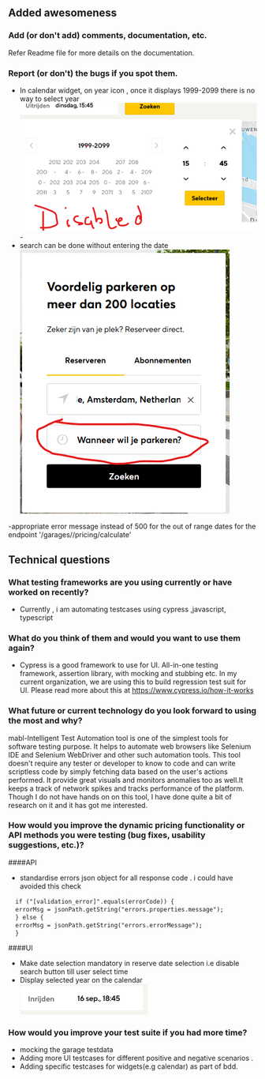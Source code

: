 ## Added awesomeness
### Add (or don't add) comments, documentation, etc.
 Refer Readme file for more details on the documentation.

### Report (or don't) the bugs if you spot them.
- In calendar widget, on year icon , once it displays 1999-2099 there is no way to select year
    ![img.png](src/docs/bug/bug_calendar_year_disabled.png)
                                                                                                                                                                                                -
- search can be done without entering the date
![img.png](src/docs/bug/bug_search_without_date_selection.png)
  
-appropriate error message instead of 500 for the out  of range dates for the endpoint '<baseUrl>/garages/<garageId>/pricing/calculate'
## Technical questions
### What testing frameworks are you using currently or have worked on recently?
 - Currently , i am automating testcases using cypress ,javascript, typescript
   
### What do you think of them and would you want to use them again?
  - Cypress is a good framework to use for UI. All-in-one testing framework, assertion library, with mocking and stubbing etc.
In my current organization, we are using this to build regression test suit for UI.
Please read more about this at https://www.cypress.io/how-it-works
### What future or current technology do you look forward to using the most and why?
mabl-Intelligent Test Automation tool is one of the simplest tools for software testing purpose. It helps to automate web browsers like Selenium IDE and Selenium WebDriver and other such automation tools. This tool doesn't require any tester or developer to know to code and can write scriptless code by simply fetching data based on the user's actions performed. It provide great visuals and monitors anomalies too as well.It keeps a track of network spikes and tracks performance of the platform.
Though I do not have hands on on this tool, I have done quite a bit of research on it and it has got me interested.

### How would you improve the dynamic pricing functionality or API methods you were testing (bug fixes, usability suggestions, etc.)?
####API
- standardise errors json object for all response code . i could have avoided this check
```
  if ("[validation_error]".equals(errorCode)) {
  errorMsg = jsonPath.getString("errors.properties.message");
  } else {
  errorMsg = jsonPath.getString("errors.errorMessage");
  }
```

####UI  
- Make date selection mandatory in reserve date selection i.e disable search button till user select time
- Display selected year on the calendar 
    ![img.png](src/docs/improvements/display_selectedyear_in_calendar.png)
### How would you improve your test suite if you had more time?
- mocking the garage testdata 
- Adding more UI testcases for different positive and negative scenarios .
- Adding specific testcases for widgets(e.g calendar) as part of bdd.

